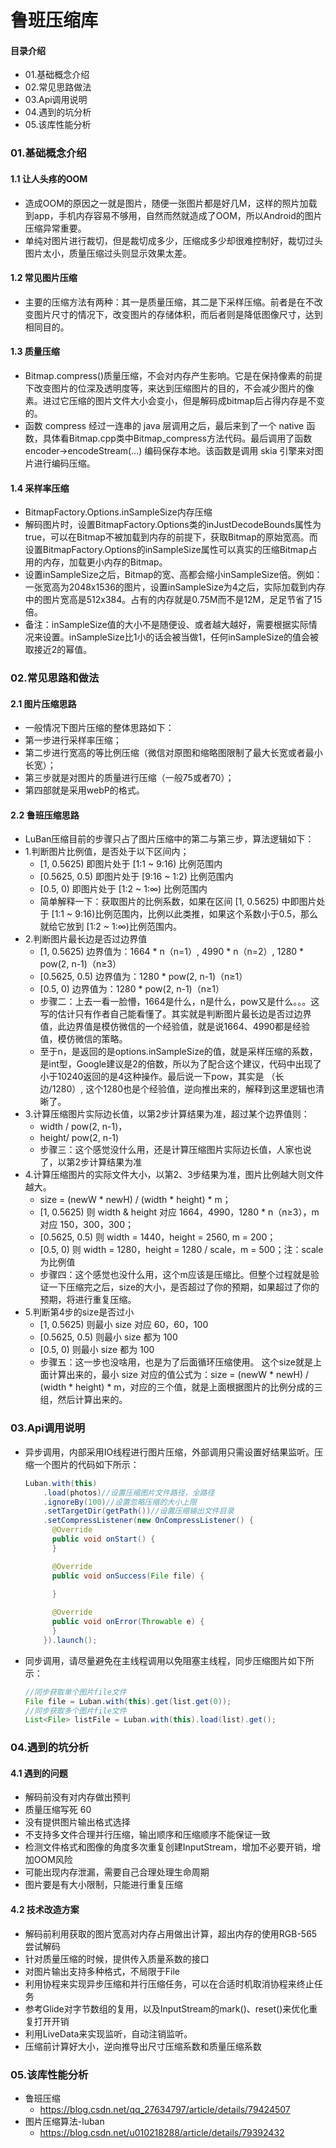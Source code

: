 # 鲁班压缩库
#### 目录介绍
- 01.基础概念介绍
- 02.常见思路做法
- 03.Api调用说明
- 04.遇到的坑分析
- 05.该库性能分析



### 01.基础概念介绍
#### 1.1 让人头疼的OOM
- 造成OOM的原因之一就是图片，随便一张图片都是好几M，这样的照片加载到app，手机内存容易不够用，自然而然就造成了OOM，所以Android的图片压缩异常重要。
- 单纯对图片进行裁切，但是裁切成多少，压缩成多少却很难控制好，裁切过头图片太小，质量压缩过头则显示效果太差。


#### 1.2 常见图片压缩
- 主要的压缩方法有两种：其一是质量压缩，其二是下采样压缩。前者是在不改变图片尺寸的情况下，改变图片的存储体积，而后者则是降低图像尺寸，达到相同目的。



#### 1.3 质量压缩
- Bitmap.compress()质量压缩，不会对内存产生影响。它是在保持像素的前提下改变图片的位深及透明度等，来达到压缩图片的目的，不会减少图片的像素。进过它压缩的图片文件大小会变小，但是解码成bitmap后占得内存是不变的。
- 函数 compress 经过一连串的 java 层调用之后，最后来到了一个 native 函数，具体看Bitmap.cpp类中Bitmap_compress方法代码。最后调用了函数 encoder->encodeStream(…) 编码保存本地。该函数是调用 skia 引擎来对图片进行编码压缩。



#### 1.4 采样率压缩
- BitmapFactory.Options.inSampleSize内存压缩
- 解码图片时，设置BitmapFactory.Options类的inJustDecodeBounds属性为true，可以在Bitmap不被加载到内存的前提下，获取Bitmap的原始宽高。而设置BitmapFactory.Options的inSampleSize属性可以真实的压缩Bitmap占用的内存，加载更小内存的Bitmap。
- 设置inSampleSize之后，Bitmap的宽、高都会缩小inSampleSize倍。例如：一张宽高为2048x1536的图片，设置inSampleSize为4之后，实际加载到内存中的图片宽高是512x384。占有的内存就是0.75M而不是12M，足足节省了15倍。
- 备注：inSampleSize值的大小不是随便设、或者越大越好，需要根据实际情况来设置。inSampleSize比1小的话会被当做1，任何inSampleSize的值会被取接近2的幂值。



### 02.常见思路和做法
#### 2.1 图片压缩思路
- 一般情况下图片压缩的整体思路如下：
- 第一步进行采样率压缩；
- 第二步进行宽高的等比例压缩（微信对原图和缩略图限制了最大长宽或者最小长宽）；
- 第三步就是对图片的质量进行压缩（一般75或者70）；
- 第四部就是采用webP的格式。



#### 2.2 鲁班压缩思路
- LuBan压缩目前的步骤只占了图片压缩中的第二与第三步，算法逻辑如下：
- 1.判断图片比例值，是否处于以下区间内；
    - [1, 0.5625) 即图片处于 [1:1 ~ 9:16) 比例范围内
    - [0.5625, 0.5) 即图片处于 [9:16 ~ 1:2) 比例范围内
    - [0.5, 0) 即图片处于 [1:2 ~ 1:∞) 比例范围内
    - 简单解释一下：获取图片的比例系数，如果在区间 [1, 0.5625) 中即图片处于 [1:1 ~ 9:16)比例范围内，比例以此类推，如果这个系数小于0.5，那么就给它放到 [1:2 ~ 1:∞)比例范围内。
- 2.判断图片最长边是否过边界值
    - [1, 0.5625) 边界值为：1664 * n（n=1）, 4990 * n（n=2）, 1280 * pow(2, n-1)（n≥3）
    - [0.5625, 0.5) 边界值为：1280 * pow(2, n-1)（n≥1）
    - [0.5, 0) 边界值为：1280 * pow(2, n-1)（n≥1）
    - 步骤二：上去一看一脸懵，1664是什么，n是什么，pow又是什么。。。这写的估计只有作者自己能看懂了。其实就是判断图片最长边是否过边界值，此边界值是模仿微信的一个经验值，就是说1664、4990都是经验值，模仿微信的策略。
    - 至于n，是返回的是options.inSampleSize的值，就是采样压缩的系数，是int型，Google建议是2的倍数，所以为了配合这个建议，代码中出现了小于10240返回的是4这种操作。最后说一下pow，其实是 （长边/1280）, 这个1280也是个经验值，逆向推出来的，解释到这里逻辑也清晰了。
- 3.计算压缩图片实际边长值，以第2步计算结果为准，超过某个边界值则：
    - width / pow(2, n-1)，
    - height/ pow(2, n-1)
    - 步骤三：这个感觉没什么用，还是计算压缩图片实际边长值，人家也说了，以第2步计算结果为准
- 4.计算压缩图片的实际文件大小，以第2、3步结果为准，图片比例越大则文件越大。
    - size = (newW * newH) / (width * height) * m；
    - [1, 0.5625) 则 width & height 对应 1664，4990，1280 * n（n≥3），m 对应 150，300，300；
    - [0.5625, 0.5) 则 width = 1440，height = 2560, m = 200；
    - [0.5, 0) 则 width = 1280，height = 1280 / scale，m = 500；注：scale为比例值
    - 步骤四：这个感觉也没什么用，这个m应该是压缩比。但整个过程就是验证一下压缩完之后，size的大小，是否超过了你的预期，如果超过了你的预期，将进行重复压缩。
- 5.判断第4步的size是否过小
    - [1, 0.5625) 则最小 size 对应 60，60，100
    - [0.5625, 0.5) 则最小 size 都为 100
    - [0.5, 0) 则最小 size 都为 100
    - 步骤五：这一步也没啥用，也是为了后面循环压缩使用。 这个size就是上面计算出来的，最小 size 对应的值公式为：size = (newW * newH) / (width * height) * m，对应的三个值，就是上面根据图片的比例分成的三组，然后计算出来的。
  


### 03.Api调用说明
- 异步调用，内部采用IO线程进行图片压缩，外部调用只需设置好结果监听。压缩一个图片的代码如下所示：
    ``` java
    Luban.with(this)
        .load(photos)//设置压缩图片文件路径，全路径
        .ignoreBy(100)//设置忽略压缩的大小上限
        .setTargetDir(getPath())//设置压缩输出文件目录
        .setCompressListener(new OnCompressListener() {
          @Override
          public void onStart() {
          }
    
          @Override
          public void onSuccess(File file) {
            
          }
    
          @Override
          public void onError(Throwable e) {
          }
        }).launch();
    ```
- 同步调用，请尽量避免在主线程调用以免阻塞主线程，同步压缩图片如下所示：
    ``` java
    //同步获取单个图片file文件
    File file = Luban.with(this).get(list.get(0));
    //同步获取多个图片file文件
    List<File> listFile = Luban.with(this).load(list).get();
    ```




### 04.遇到的坑分析
#### 4.1 遇到的问题
- 解码前没有对内存做出预判
- 质量压缩写死 60
- 没有提供图片输出格式选择
- 不支持多文件合理并行压缩，输出顺序和压缩顺序不能保证一致
- 检测文件格式和图像的角度多次重复创建InputStream，增加不必要开销，增加OOM风险
- 可能出现内存泄漏，需要自己合理处理生命周期
- 图片要是有大小限制，只能进行重复压缩


#### 4.2 技术改造方案
- 解码前利用获取的图片宽高对内存占用做出计算，超出内存的使用RGB-565尝试解码
- 针对质量压缩的时候，提供传入质量系数的接口
- 对图片输出支持多种格式，不局限于File
- 利用协程来实现异步压缩和并行压缩任务，可以在合适时机取消协程来终止任务
- 参考Glide对字节数组的复用，以及InputStream的mark()、reset()来优化重复打开开销
- 利用LiveData来实现监听，自动注销监听。
- 压缩前计算好大小，逆向推导出尺寸压缩系数和质量压缩系数




### 05.该库性能分析
- 鲁班压缩
    - https://blog.csdn.net/qq_27634797/article/details/79424507
- 图片压缩算法-luban
    - https://blog.csdn.net/u010218288/article/details/79392432










